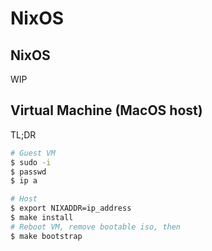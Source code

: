 # NixOS

## NixOS

WIP

## Virtual Machine (MacOS host)

TL;DR

```bash
# Guest VM
$ sudo -i
$ passwd
$ ip a

# Host
$ export NIXADDR=ip_address
$ make install
# Reboot VM, remove bootable iso, then
$ make bootstrap
```
